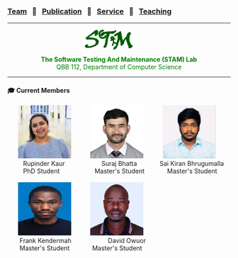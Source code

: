 ### [Team](stamlab.md) &nbsp;&nbsp;🌴&nbsp;&nbsp; [Publication](publications.md) &nbsp;&nbsp;🌴&nbsp;&nbsp; [Service](services.md) &nbsp;&nbsp;🌴&nbsp;&nbsp; [Teaching](teaching.md)
***
<style type="text/css">
.center{
  text-align:center; 
  display:block;
}

.centerImg {
  display: block;
  margin-left: 170px;  
}

</style>

<img src="assets/img/stam_logo.png" alt="The Software Testing And Maintenance (STAM) Lab" width="120" height="45" class="centerImg">
<p class="center" style="color:green;">
<b> The Software Testing And Maintenance (STAM) Lab</b><br>
QBB 112, Department of Computer Science
</p>

<hr>
<h4>‍🎓 Current Members</h4>
&nbsp;&nbsp;&nbsp;&nbsp;&nbsp;&nbsp;<img src="assets/img/rupinder_kaur.jpg" alt="Rupinder_Kaur" width="120" height="120">
&nbsp;&nbsp;&nbsp;&nbsp;&nbsp;&nbsp;&nbsp;&nbsp;&nbsp;&nbsp;<img src="assets/img/suraj_bhatta.JPG" alt="suraj_bhatta" width="120" height="120">
&nbsp;&nbsp;&nbsp;&nbsp;&nbsp;&nbsp;&nbsp;&nbsp;&nbsp;&nbsp;<img src="assets/img/sai_kiran.jpg" alt="Sai_Kiran" width="120" height="120"><br>
&nbsp;&nbsp;&nbsp;&nbsp;&nbsp;&nbsp;&nbsp;&nbsp;&nbsp;Rupinder Kaur
&nbsp;&nbsp;&nbsp;&nbsp;&nbsp;&nbsp;&nbsp;&nbsp;&nbsp;&nbsp;&nbsp;&nbsp;&nbsp;&nbsp;&nbsp;&nbsp;&nbsp;&nbsp;&nbsp;&nbsp;Suraj Bhatta
&nbsp;&nbsp;&nbsp;&nbsp;&nbsp;&nbsp;&nbsp;&nbsp;&nbsp;&nbsp;&nbsp;&nbsp;Sai Kiran Bhrugumalla
&nbsp;&nbsp;&nbsp;&nbsp;&nbsp;&nbsp;&nbsp;&nbsp;&nbsp;PhD Student
&nbsp;&nbsp;&nbsp;&nbsp;&nbsp;&nbsp;&nbsp;&nbsp;&nbsp;&nbsp;&nbsp;&nbsp;&nbsp;&nbsp;&nbsp;&nbsp;&nbsp;&nbsp;&nbsp;Master's Student
&nbsp;&nbsp;&nbsp;&nbsp;&nbsp;&nbsp;&nbsp;&nbsp;&nbsp;&nbsp;&nbsp;&nbsp;Master's Student
<br>
<br>
&nbsp;&nbsp;&nbsp;&nbsp;&nbsp;&nbsp;<img src="assets/img/frank.jpeg" alt="Frank_Kendermah" width="120" height="120">
&nbsp;&nbsp;&nbsp;&nbsp;&nbsp;&nbsp;&nbsp;&nbsp;&nbsp;&nbsp;<img src="assets/img/david_owuor.jpeg" alt="david_owuor" width="120" height="120"><br>
&nbsp;&nbsp;&nbsp;&nbsp;&nbsp;&nbsp;&nbsp;Frank Kendermah
&nbsp;&nbsp;&nbsp;&nbsp;&nbsp;&nbsp;&nbsp;&nbsp;&nbsp;&nbsp;&nbsp;&nbsp;&nbsp;&nbsp;&nbsp;&nbsp;&nbsp;&nbsp;&nbsp;&nbsp;David Owuor<br>
&nbsp;&nbsp;&nbsp;&nbsp;&nbsp;&nbsp;&nbsp;Master's Student
&nbsp;&nbsp;&nbsp;&nbsp;&nbsp;&nbsp;&nbsp;&nbsp;&nbsp;&nbsp;&nbsp;&nbsp;Master's Student